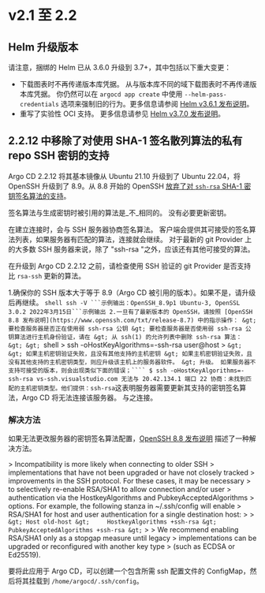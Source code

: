 <!-- TRANSLATED by md-translate -->
# v2.1 至 2.2

## Helm 升级版本

请注意，捆绑的 Helm 已从 3.6.0 升级到 3.7+，其中包括以下重大变更：

* 下载图表时不再传递版本库凭据。
从与版本库不同的域下载图表时不再传递版本库凭据。
    你仍然可以在 `argocd app create` 中使用 `--helm-pass-credentials` 选项来强制旧的行为。更多信息请参阅 [Helm v3.6.1 发布说明](https://github.com/helm/helm/releases/tag/v3.6.1)。
* 重写了实验性 OCI 支持。
    更多信息请参见 [Helm v3.7.0 发布说明](https://github.com/helm/helm/releases/tag/v3.7.0)。

## 2.2.12 中移除了对使用 SHA-1 签名散列算法的私有 repo SSH 密钥的支持

Argo CD 2.2.12 将其基本镜像从 Ubuntu 21.10 升级到了 Ubuntu 22.04，将 OpenSSH 升级到了 8.9。从 8.8 开始的 OpenSSH [放弃了对 `ssh-rsa` SHA-1 密钥签名算法的支持](https://www.openssh.com/txt/release-8.8)。

签名算法与生成密钥时被引用的算法是_不_相同的。 没有必要更新密钥。

在建立连接时，会与 SSH 服务器协商签名算法。 客户端会提供其可接受的签名算法列表，如果服务器有匹配的算法，连接就会继续。 对于最新的 git Provider 上的大多数 SSH 服务器来说，除了 "ssh-rsa "之外，应该还有其他可接受的算法。

在升级到 Argo CD 2.2.12 之前，请检查使用 SSH 验证的 git Provider 是否支持比 `rsa-ssh` 更新的算法。

1.确保你的 SSH 版本大于等于 8.9（Argo CD 被引用的版本）。如果不是，请升级后再继续。
    ``shell
    ssh -V
    ```示例输出：OpenSSH_8.9p1 Ubuntu-3, OpenSSL 3.0.2 2022年3月15日```示例输出
2.一旦有了最新版本的 OpenSSH，请按照 [OpenSSH 8.8 发布说明](https://www.openssh.com/txt/release-8.7) 中的指示操作：
    &gt; 要检查服务器是否正在使用弱 ssh-rsa 公钥
    &gt; 要检查服务器是否使用弱 ssh-rsa 公钥算法进行主机身份验证，请在
    &gt; 从 ssh(1) 的允许列表中删除 ssh-rsa 算法：
    &gt;
    &gt; ``shell
    &gt; ssh -oHostKeyAlgorithms=-ssh-rsa user@host
    &gt; ```
    &gt;
    &gt; 如果主机密钥验证失败，且没有其他支持的主机密钥
    &gt; 如果主机密钥验证失败，且没有其他支持的主机密钥类型，则应升级该主机上的服务器软件。
    &gt; 升级。
    如果服务器不支持可接受的版本，则会出现类似下面的错误；````
    $ ssh -oHostKeyAlgorithms=-ssh-rsa vs-ssh.visualstudio.com
    无法与 20.42.134.1 端口 22 协商：未找到匹配的主机密钥类型。他们提供：ssh-rsa
    ```这表明服务器需要更新其支持的密钥签名算法，Argo CD 将无法连接该服务器。
    与之连接。

### 解决方法

如果无法更改服务器的密钥签名算法配置，[OpenSSH 8.8 发布说明](https://www.openssh.com/txt/release-8.8) 描述了一种解决方法。

&gt; Incompatibility is more likely when connecting to older SSH
&gt; implementations that have not been upgraded or have not closely tracked
&gt; improvements in the SSH protocol. For these cases, it may be necessary
&gt; to selectively re-enable RSA/SHA1 to allow connection and/or user
&gt; authentication via the HostkeyAlgorithms and PubkeyAcceptedAlgorithms
&gt; options. For example, the following stanza in ~/.ssh/config will enable
&gt; RSA/SHA1 for host and user authentication for a single destination host:
&gt;
&gt; ```
&gt; Host old-host
&gt;     HostkeyAlgorithms +ssh-rsa
&gt;     PubkeyAcceptedAlgorithms +ssh-rsa
&gt; ```
&gt;
&gt; We recommend enabling RSA/SHA1 only as a stopgap measure until legacy
&gt; implementations can be upgraded or reconfigured with another key type
&gt; (such as ECDSA or Ed25519).

要将此应用于 Argo CD，可以创建一个包含所需 ssh 配置文件的 ConfigMap，然后将其挂载到 `/home/argocd/.ssh/config`。